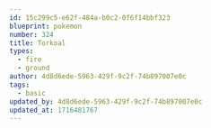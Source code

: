 ```yaml
---
id: 15c299c5-e62f-484a-b0c2-0f6f14bbf323
blueprint: pokemon
number: 324
title: Torkoal
types:
  - fire
  - ground
author: 4d8d6ede-5963-429f-9c2f-74b897007e0c
tags:
  - basic
updated_by: 4d8d6ede-5963-429f-9c2f-74b897007e0c
updated_at: 1716481767
---
```

